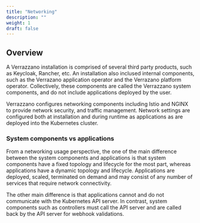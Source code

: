 ```yaml
---
title: "Networking"
description: ""
weight: 1
draft: false
---
```


## Overview

A Verrazzano installation is comprised of several third party products, such as Keycloak, 
Rancher, etc.  An installation also inclused internal components, such as the 
Verrazano application operator and the Verrazano platform operator.  Collectively, 
these components are called the Verrazzano system components, and do not include 
applications deployed by the user.
 
Verrazzano configures networking components including Istio and NGINX to provide network security, 
and traffic management.  Network settings are configured both at installation and during 
runtime as applications as are deployed into the Kubernetes cluster.

### System components vs applications
From a networking usage perspective, the one of the main difference between the system components
and applications is that system components have a fixed topology and lifecycle for the most part, 
whereas applications have a dynamic topology and lifecycle.  Applications are deployed, 
scaled, terminated on demand and may consist of any number of services that require 
network connectivity.  

The other main difference is that applications cannot and do not communicate with the 
Kubernetes API server. In contrast, system components such 
as controllers must call the API server and are called back by the API server for
webhook validations.  



